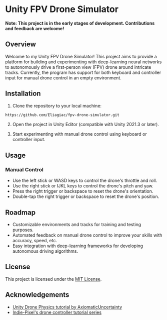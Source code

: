 # Unity FPV Drone Simulator


**Note: This project is in the early stages of development. Contributions and feedback are welcome!**

## Overview

Welcome to my Unity FPV Drone Simulator! This project aims to provide a platform for building and experimenting with deep-learning neural networks to autonomously drive a first-person view (FPV) drone around intricate tracks.
Currently, the program has support for both keyboard and controller input for manual drone control in an empty environment.

## Installation

1. Clone the repository to your local machine:

```bash
https://github.com/Eliagiac/fpv-drone-simulator.git
```

2. Open the project in Unity Editor (compatible with Unity 2021.3 or later).

3. Start experimenting with manual drone control using keyboard or controller input.

## Usage

### Manual Control

- Use the left stick or WASD keys to control the drone's throttle and roll.
- Use the right stick or IJKL keys to control the drone's pitch and yaw.
- Press the right trigger or backspace to reset the drone's orientation.
- Double-tap the right trigger or backspace to reset the drone's position.

## Roadmap
- Customizable environments and tracks for training and testing purposes.
- Automated feedback on manual drone control to improve your skills with accuracy, speed, etc.
- Easy integration with deep-learning frameworks for developing autonomous driving algorithms.

## License

This project is licensed under the [MIT License](LICENSE).

## Acknowledgements

- [Unity Drone Physics tutorial by AxiomaticUncertainty](https://www.youtube.com/watch?v=XMYhzJvm1bg)
- [Indie-Pixel's drone controller tutorial series](https://youtube.com/playlist?list=PL5V9qxkY_RnK7R1pjh0cByUCB0Adiwown&si=QbxzSZpj4tlK2x9K)

